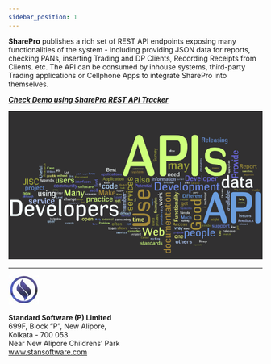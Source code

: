 ```yaml
---
sidebar_position: 1
---
```


 **SharePro** publishes a rich set of REST API endpoints exposing many functionalities of the system - including providing JSON data for reports, checking PANs, inserting Trading and DP Clients, Recording Receipts from Clients. etc. The API can be consumed by inhouse systems, third-party Trading applications or Cellphone Apps to integrate SharePro into themselves.

[***<u>Check Demo using SharePro REST API Tracker</u>***](http://www.cloud.stansoftware.com:81/shrdbms/dotnet/StanSoftAPI/RestAPITracker.aspx)

![Alt text](api-1.jpg)

---

![Alt text](slogo-small-1.jpg)

**Standard Software (P) Limited**<br/>699F, Block “P”, New Alipore,<br/>Kolkata - 700 053<br/>Near New Alipore Childrens’ Park<br/>www.stansoftware.com 